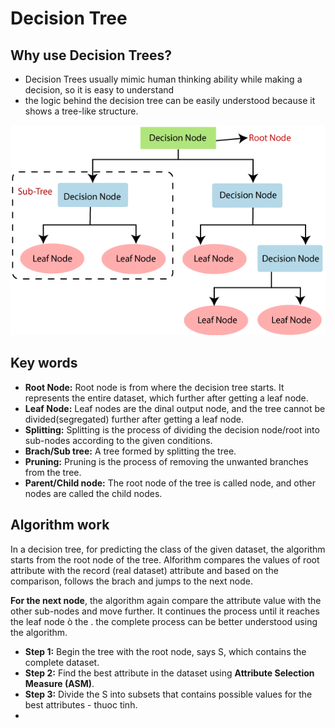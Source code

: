 # Decision Tree

## Why use Decision Trees?

- Decision Trees usually mimic human thinking ability while making a decision, so it is easy to understand
- the logic behind the decision tree can be easily understood because it shows a tree-like structure.

![](Illustrasion/decision-tree-classification-algorithm.png)

## Key words

- **Root Node:** Root node is from where the decision tree starts. It represents the entire dataset, which further after getting a leaf node.
- **Leaf Node:** Leaf nodes are the dinal output node, and the tree cannot be divided(segregated) further after getting a leaf node.
- **Splitting:** Splitting is the process of dividing the decision node/root into sub-nodes according to the given conditions.
- **Brach/Sub tree:** A tree formed by splitting the tree.
- **Pruning:** Pruning is the process of removing the unwanted branches from the tree.
- **Parent/Child node:** The root node of the tree is called node, and other nodes are called the child nodes.

## Algorithm work

In a decision tree, for predicting the class of the given dataset, the algorithm starts from the root node of the tree. Alforithm compares the values of root attribute with the record (real dataset) attribute and based on the comparison, follows the brach and jumps to the next node.

**For the next node**, the algorithm again compare the attribute value with the other sub-nodes and move further. It continues the process until it reaches the leaf node ò the . the complete process can be better understood using the algorithm.

- **Step 1:** Begin the tree with the root node, says S, which contains the complete dataset.
- **Step 2:** Find the best  attribute in the dataset using **Attribute Selection Measure (ASM)**.
- **Step 3:** Divide the S into subsets that contains possible values for the best attributes - thuoc tinh. 
- 
